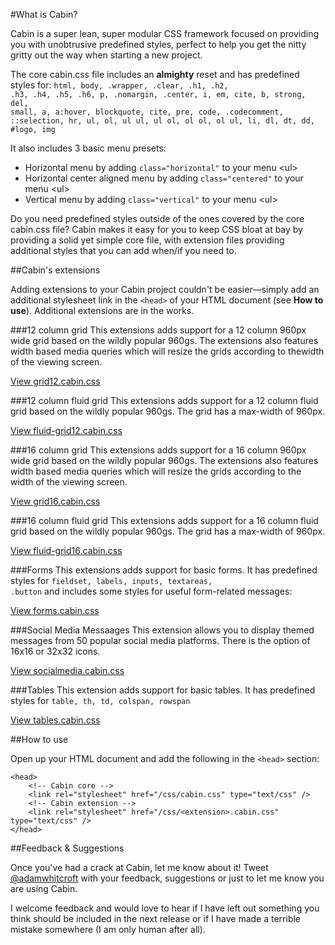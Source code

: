 #What is Cabin?

Cabin is a super lean, super modular CSS framework focused on providing you with unobtrusive predefined styles, perfect to help you get
the nitty gritty out the way when starting a new project.

The core cabin.css file includes an <b>almighty</b> reset and has predefined styles for:
<code>html, body, .wrapper, .clear, .h1, .h2, .h3, .h4, .h5, .h6, p, .nomargin, .center, i, em, cite, b, strong, del, small, a, a:hover, blockquote, cite, pre, code, .codecomment, ::selection, hr, ul, ol, ul ul, ul ol, ol ol, ol ul, li, dl, dt, dd, #logo, img</code>

It also includes 3 basic menu presets:
<ul>
<li>Horizontal menu by adding <code>class="horizontal"</code> to your menu &lt;ul&gt;</li>
<li>Horizontal center aligned menu by adding <code>class="centered"</code> to your menu &lt;ul&gt;</li>
<li>Vertical menu by adding <code>class="vertical"</code> to your menu &lt;ul&gt;</li>
</ul>

Do you need predefined styles outside of the ones covered by the core cabin.css file? Cabin makes it easy for you to keep CSS bloat at bay by providing a solid yet simple core file, with extension files providing additional styles that you can add when/if you need to. 

##Cabin's extensions

Adding extensions to your Cabin project couldn't be easier&mdash;simply add an additional stylesheet link in the <code>&lt;head&gt;</code> of your HTML document (see <b>How to use</b>). Additional extensions are in the works.


###12 column grid
This extensions adds support for a 12 column 960px wide grid based on the wildly popular 960gs. The extensions also features width based media queries which will resize the grids according to thewidth of the viewing screen.

[View grid12.cabin.css](https://github.com/Cabincss/Cabin-Extensions/tree/master/12%20Col)

###12 column fluid grid
This extensions adds support for a 12 column fluid grid based on the wildly popular 960gs. The grid has a max-width of 960px.

[View fluid-grid12.cabin.css](https://github.com/Cabincss/Cabin-Extensions/tree/master/12.column.fluid.grid)

###16 column grid
This extensions adds support for a 16 column 960px wide grid based on the wildly popular 960gs.
The extensions also features width based media queries which will resize the grids according to the
width of the viewing screen.

[View grid16.cabin.css](https://github.com/Cabincss/Cabin-Extensions/tree/master/16%20Col)

###16 column fluid grid
This extensions adds support for a 16 column fluid grid based on the wildly popular 960gs. The grid has a max-width of 960px.

[View fluid-grid16.cabin.css](https://github.com/Cabincss/Cabin-Extensions/tree/master/16.column.fluid.grid)

###Forms
This extensions adds support for basic forms. It has predefined styles for <code>fieldset, labels, inputs, textareas, .button</code> and includes some styles for useful form-related messages:

[View forms.cabin.css](https://github.com/Cabincss/Cabin-Extensions/tree/master/Forms)

###Social Media Messaages
This extension allows you to display themed messages from 50 popular social media platforms. There is the option of 16x16 or 32x32 icons.

[View socialmedia.cabin.css](https://github.com/Cabincss/Cabin-Extensions/tree/master/social-media)

###Tables
This extension adds support for basic tables. It has predefined styles for <code>table, th, td, colspan, rowspan</code>

[View tables.cabin.css](https://github.com/Cabincss/Cabin-Extensions/tree/master/Tables)


##How to use

Open up your HTML document and add the following in the <code>&lt;head&gt;</code> section:
<pre><code>&lt;head&gt;
	&lt;!-- Cabin core --&gt;
	&lt;link rel="stylesheet" href="/css/cabin.css" type="text/css" /&gt;
	&lt;!-- Cabin extension --&gt;
	&lt;link rel="stylesheet" href="/css/&lt;extension&gt;.cabin.css" type="text/css" /&gt;
&lt;/head&gt;
</code></pre>

##Feedback &amp; Suggestions

Once you've had a crack at Cabin, let me know about it! Tweet [@adamwhitcroft](http://www.twitter.com/adamwhitcroft) with your feedback, 
suggestions or just to let me know you are using Cabin.

I welcome feedback and would love to hear if I have left out something you think should be
included in the next release or if I have made a terrible mistake somewhere (I am only human after all).